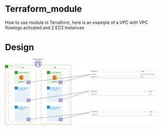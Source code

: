 # Terraform_module
How to use module in Terraform, here is an example of a VPC with VPC flowlogs activated and 2 EC2 Instances


# Design
![Screenshot](terraform_module_design.drawio.png)
